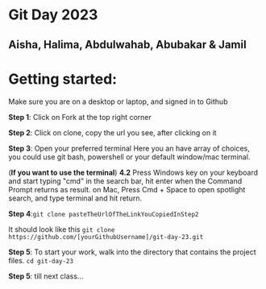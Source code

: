 # Git Day 2023
## Aisha, Halima, Abdulwahab, Abubakar & Jamil 

# Getting started:
Make sure you are on a desktop or laptop, and signed in to Github

**Step 1**: Click on Fork at the top right corner

**Step 2**: Click on clone, copy the url you see, after clicking on it

**Step 3**: Open your preferred terminal
Here you an have array of choices, you could use git bash, powershell or your default window/mac terminal.

(**If you want to use the terminal**)
**4.2** Press Windows key on your keyboard and start typing "cmd" in the search bar, hit enter when the Command Prompt returns as result. on Mac, Press Cmd + Space to open spotlight search, and type terminal and hit return.

**Step 4**:`git clone pasteTheUrlOfTheLinkYouCopiedInStep2`

It should look like this
`git clone https://github.com/[yourGithubUsername]/git-day-23.git`

**Step 5**: To start your work, walk into the directory that contains the project files.
`cd git-day-23`

**Step 5**: till next class...
